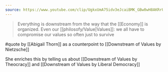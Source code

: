 ```yaml
---
source: https://www.youtube.com/clip/UgkxUmA75idv3eJcaiBMK_GBw0wH8AKRrUco
---
```

> Everything is downstream from the way that the [[Economy]] is organized. Even our [[philosofy/Value|Values]]: we all have to compromise our values so often just to survive

#quote by [[Abigail Thorn]] as a counterpoint to [[Downstream of Values by Nietzsche]]

She enriches this by telling us about [[Downstream of Values by Theocracy]] and [[Downstream of Values by Liberal Democracy]]